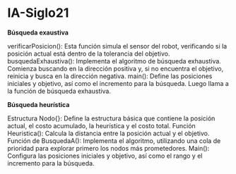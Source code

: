 # IA-Siglo21 

**Búsqueda exaustiva**

verificarPosicion(): Esta función simula el sensor del robot, verificando si la posición actual está dentro de la tolerancia del objetivo.
busquedaExhaustiva(): Implementa el algoritmo de búsqueda exhaustiva. Comienza buscando en la dirección positiva y, si no encuentra el objetivo, reinicia y busca en la dirección negativa.
main(): Define las posiciones iniciales y objetivo, así como el incremento para la búsqueda. Luego llama a la función de búsqueda exhaustiva.

**Búsqueda heurística**

Estructura Nodo{}: Define la estructura básica que contiene la posición actual, el costo acumulado, la heurística y el costo total.
Función Heuristica(): Calcula la distancia entre la posición actual y el objetivo.
Función de BusquedaA(): Implementa el algoritmo, utilizando una cola de prioridad para explorar primero los nodos más prometedores.
Main(): Configura las posiciones iniciales y objetivo, así como el rango y el incremento para la búsqueda.

